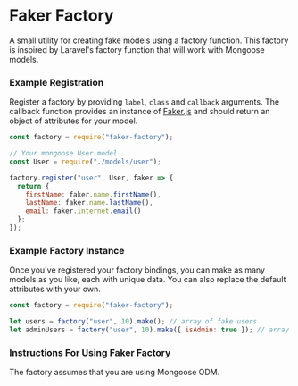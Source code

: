 # Faker Factory

A small utility for creating fake models using a factory function. This factory is inspired by Laravel's factory function that will work with Mongoose models.

### Example Registration

Register a factory by providing `label`, `class` and `callback` arguments. The callback function provides an instance of
[Faker.js](https://github.com/marak/Faker.js/) and should return an object of attributes for your model.

```js
const factory = require("faker-factory");

// Your mongoose User model
const User = require("./models/user");

factory.register("user", User, faker => {
  return {
    firstName: faker.name.firstName(),
    lastName: faker.name.lastName(),
    email: faker.internet.email()
  };
});
```

### Example Factory Instance

Once you've registered your factory bindings, you can make as many models as you like, each with unique data. You can
also replace the default attributes with your own.

```js
const factory = require("faker-factory");

let users = factory("user", 10).make(); // array of fake users
let adminUsers = factory("user", 10).make({ isAdmin: true }); // array of fake admin users
```

### Instructions For Using Faker Factory

The factory assumes that you are using Mongoose ODM.
